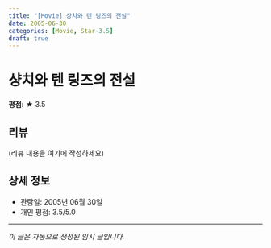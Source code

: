 ```yaml
---
title: "[Movie] 샹치와 텐 링즈의 전설"
date: 2005-06-30
categories: [Movie, Star-3.5]
draft: true
---
```


# 샹치와 텐 링즈의 전설

**평점:** ★ 3.5

## 리뷰

(리뷰 내용을 여기에 작성하세요)

## 상세 정보

- 관람일: 2005년 06월 30일
- 개인 평점: 3.5/5.0

---

*이 글은 자동으로 생성된 임시 글입니다.*
